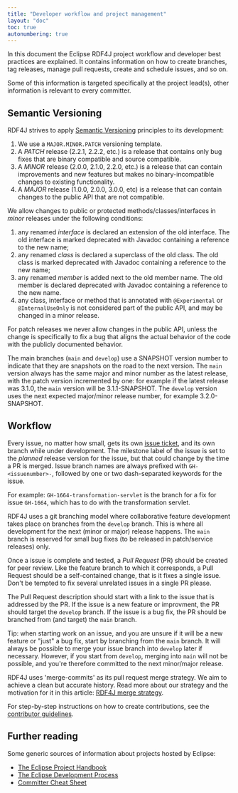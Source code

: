 ```yaml
---
title: "Developer workflow and project management"
layout: "doc"
toc: true
autonumbering: true
---
```


In this document the Eclipse RDF4J project workflow and developer best practices are explained. It contains information on how to create branches, tag releases, manage pull requests, create and schedule issues, and so on.
<!--more-->
Some of this information is targeted specifically at the project lead(s), other information is relevant to every committer.

## Semantic Versioning

RDF4J strives to apply [Semantic Versioning](http://www.semver.org/) principles to its development:

1. We use a `MAJOR.MINOR.PATCH` versioning template.
2. A *PATCH* release (2.2.1, 2.2.2, etc.) is a release that contains only bug fixes that are binary compatible and source compatible.
3. A *MINOR* release (2.0.0, 2.1.0, 2.2.0, etc.) is a release that can contain improvements and new features but makes no binary-incompatible changes to existing functionality.
4. A *MAJOR* release (1.0.0, 2.0.0, 3.0.0, etc) is a release that can contain changes to the public API that are not compatible.

We allow changes to public or protected methods/classes/interfaces in *minor* releases under the following conditions:

1. any renamed _interface_ is declared an extension of the old interface. The old interface is marked deprecated with Javadoc containing a reference to the new name;
2. any renamed _class_ is declared a superclass of the old class. The old class is marked deprecated with Javadoc containing a reference to the new name;
3. any renamed _member_ is added next to the old member name. The old member is declared deprecated with Javadoc containing a reference to the new name.
4. any class, interface or method that is annotated with `@Experimental` or `@InternalUseOnly` is not considered part of the public API, and may be changed in a minor release.

For patch releases we never allow changes in the public API, unless the change is specifically to fix a bug that aligns the actual behavior of the code with the publicly documented behavior.

The main branches (`main` and `develop`) use a SNAPSHOT version number to indicate that they are snapshots on the road to the next version. The `main` version always has the same major and minor number as the latest release, with the patch version incremented by one: for example if the latest release was 3.1.0, the `main` version will be 3.1.1-SNAPSHOT. The `develop` version uses the next expected major/minor release number, for example 3.2.0-SNAPSHOT.

## Workflow

Every issue, no matter how small, gets its own [issue
ticket](https://github.com/eclipse/rdf4j/issues), and its own branch while
under development. The milestone label of the issue is set to the *planned*
release version for the issue, but that could change by the time a PR is
merged. Issue branch names are always prefixed with `GH-<issuenumber>-`,
followed by one or two dash-separated keywords for the issue.

For example: `GH-1664-transformation-servlet` is the branch for a fix for issue
`GH-1664`, which has to do with the transformation servlet.

RDF4J uses a git branching model where collaborative feature development takes
place on branches from the `develop` branch. This is where all development for
the next (minor or major) release happens. The `main` branch is reserved for
small bug fixes (to be released in patch/service releases) only.

Once a issue is complete and tested, a *Pull Request* (PR) should be created
for peer review. Like the feature branch to which it corresponds, a Pull
Request should be a self-contained change, that is it fixes a single issue.
Don't be tempted to fix several unrelated issues in a single PR please.

The Pull Request description should start with a link to the
issue that is addressed by the PR. If the issue is a new feature or improvment,
the PR should target the `develop` branch. If the issue is a bug fix, the PR
should be branched from (and target) the `main` branch.

Tip: when starting work on an issue, and you are unsure if it will be a new
feature or "just" a bug fix, start by branching from the `main` branch. It
will always be possible to merge your issue branch into `develop` later if
necessary. However, if you start from `develop`, merging into `main` will not
be possible, and you're therefore committed to the next minor/major release.

RDF4J uses 'merge-commits' as its pull request merge strategy. We aim to
achieve a clean but accurate history. Read more about our strategy and the
motivation for it in this article: [RDF4J merge
strategy](/documentation/developer/merge-strategy/).

For step-by-step instructions on how to create contributions, see the [contributor guidelines](https://github.com/eclipse/rdf4j/blob/main/CONTRIBUTING.md).

## Further reading

Some generic sources of information about projects hosted by Eclipse:

* [The Eclipse Project Handbook](https://www.eclipse.org/projects/handbook/)
* [The Eclipse Development Process](https://eclipse.org/projects/dev_process/index-quick.php)
* [Committer Cheat Sheet](https://wiki.eclipse.org/Development_Resources/Committer_Cheat_Sheet)
